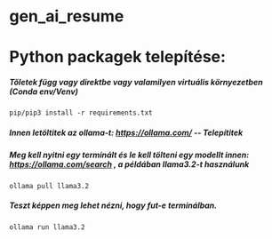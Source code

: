 # gen_ai_resume

# Python packagek telepítése: 
##### Tőletek függ vagy direktbe vagy valamilyen virtuális környezetben (Conda env/Venv)

```
pip/pip3 install -r requirements.txt
```

##### Innen letöltitek az ollama-t: https://ollama.com/ -- Telepítitek
##### Meg kell nyitni egy terminált és le kell tölteni egy modellt innen: https://ollama.com/search , a példában llama3.2-t használunk

```
ollama pull llama3.2
```

##### Teszt képpen meg lehet nézni, hogy fut-e terminálban.

```
ollama run llama3.2
```

